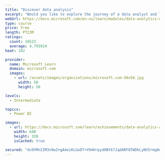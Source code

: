 ```yaml
---
title: "Discover data analysis"
excerpt: "Would you like to explore the journey of a data analyst and learn how a data analyst tells a story with data? In this module, you will explore the different roles in data and learn the different tasks of a data analyst."
webUrl: https://docs.microsoft.com/en-us/learn/modules/data-analytics-microsoft/
type: course
price: Free
length: PT23M
ratings:
  count: 16523
  average: 4.793924
heat: 102

provider:
  name: Microsoft Learn
  domain: microsoft.com
  images:
    - url: /assets/images/organizations/microsoft.com-50x50.jpg
      width: 50
      height: 50

levels:
  - Intermediate

topics:
  - Power BI

images:
  - url: https://docs.microsoft.com/learn/achievements/data-analytics-and-microsoft-social.png
    width: 640
    height: 320
    isCached: true

secured: "dcOYMnIZM3n9wZ+gA4eiKLGoDT+V94Hrpyd0BYk7JqdARFQTWDkLyNV5rmg8ob02QfjNoG98pjxHy0rYolKCk/Gsq1kqDAEoL/SDCaV3s0mnxZAMFa+kT3kHnu+Ecen0ukeGABmuEg5tfeTAPBvfMuSgH9PzgKuGcC14aKpSagcGGzl7GlYPDx2a4PRfbbN4b7EndlvitHwvBs4dIjd1oQzLAcwxDwdzYctgQ7Ju6FX5kp/EoqCNEyG5ic8pZTNktOafXRqVHLpKgIHzfUe2IYf2XWgZcH/PU7NWEc3AFsIPmeqhS5pFMCWTihLFc8cMBRoIR4H5ZIQTzJP7gk0eg5JT8r/u71Fz+Fim/0Aq4c7nN53n/dWO7DItXHjIxRcrnhj7TfV20VnUC+8PVSt0ENeZfzDNYt1BGY9BfJitdf88Uf246ZPIq6n7lPiISgx9;Ozvo7SHiYcCQ5hnzoGnLmQ=="
---
```



